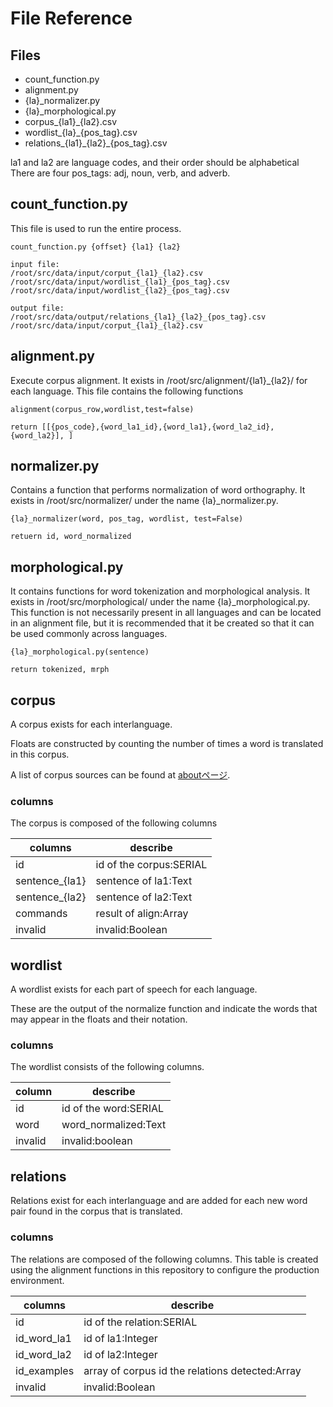 # File Reference

## Files

- count_function.py
- alignment.py
- {la}_normalizer.py
- {la}_morphological.py
- corpus_{la1}_{la2}.csv
- wordlist_{la}_{pos_tag}.csv
- relations_{la1}\_{la2}\_{pos_tag}.csv

la1 and la2 are language codes, and their order should be alphabetical
There are four pos_tags: adj, noun, verb, and adverb.

## count_function.py

This file is used to run the entire process.
```
count_function.py {offset} {la1} {la2}

input file: 
/root/src/data/input/corput_{la1}_{la2}.csv
/root/src/data/input/wordlist_{la1}_{pos_tag}.csv
/root/src/data/input/wordlist_{la2}_{pos_tag}.csv

output file:
/root/src/data/output/relations_{la1}_{la2}_{pos_tag}.csv
/root/src/data/input/corput_{la1}_{la2}.csv
```

## alignment.py

Execute corpus alignment.
It exists in /root/src/alignment/{la1}_{la2}/ for each language.
This file contains the following functions

```
alignment(corpus_row,wordlist,test=false)

return [[{pos_code},{word_la1_id},{word_la1},{word_la2_id},{word_la2}], ]
```

## normalizer.py

Contains a function that performs normalization of word orthography.
It exists in /root/src/normalizer/ under the name {la}_normalizer.py.

```
{la}_normalizer(word, pos_tag, wordlist, test=False)

retuern id, word_normalized
```

## morphological.py

It contains functions for word tokenization and morphological analysis.
It exists in /root/src/morphological/ under the name {la}_morphological.py.
This function is not necessarily present in all languages and can be located in an alignment file, but it is recommended that it be created so that it can be used commonly across languages.

```
{la}_morphological.py(sentence)

return tokenized, mrph
```

## corpus
A corpus exists for each interlanguage.

Floats are constructed by counting the number of times a word is translated in this corpus.

A list of corpus sources can be found at [aboutページ](http://localhost:5011/manual).
### columns

The corpus is composed of the following columns

| columns             | describe                |
|---------------------|-------------------------|
| id                  | id of the corpus:SERIAL |
| sentence_{la1} | sentence of la1:Text    |
| sentence_{la2} | sentence of la2:Text    |
| commands            | result of align:Array   |
| invalid             | invalid:Boolean         |

## wordlist
A wordlist exists for each part of speech for each language.

These are the output of the normalize function and indicate the words that may appear in the floats and their notation.

### columns

The wordlist consists of the following columns.

| column  | describe              |
|---------|-----------------------|
| id      | id of the word:SERIAL |
| word    | word_normalized:Text  |
| invalid | invalid:boolean       | 

## relations

Relations exist for each interlanguage and are added for each new word pair found in the corpus that is translated.

### columns

The relations are composed of the following columns. This table is created using the alignment functions in this repository to configure the production environment.

| columns     | describe                                        |
|-------------|-------------------------------------------------|
| id          | id of the relation:SERIAL                       |
| id_word_la1 | id of la1:Integer                               |
| id_word_la2 | id of la2:Integer                               |
| id_examples | array of corpus id the relations detected:Array |
| invalid     | invalid:Boolean                                 |
